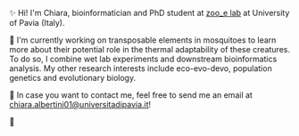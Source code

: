 ✨ Hi! I'm Chiara, bioinformatician and PhD student at [zoo_e lab](https://evolinus.github.io/zooe/) at University of Pavia (Italy).

🦟 I'm currently working on transposable elements in mosquitoes to learn more about their potential role in the thermal adaptability of these creatures. To do so, I combine wet lab experiments and downstream bioinformatics analysis. My other research interests include eco-evo-devo, population genetics and evolutionary biology.

🐜 In case you want to contact me, feel free to send me an email at [chiara.albertini01@universitadipavia.it](chiara.albertini01@universitadipavia.it)!

🌱
